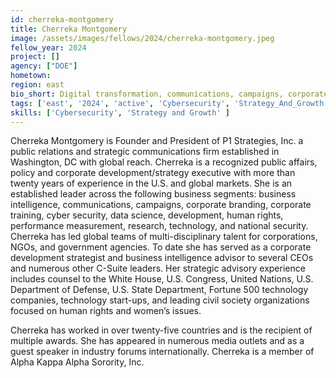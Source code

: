 ```yaml
---
id: cherreka-montgomery
title: Cherreka Montgomery
image: /assets/images/fellows/2024/cherreka-montgomery.jpeg
fellow_year: 2024
project: []
agency: ["DOE"]
hometown: 
region: east
bio_short: Digital transformation, communications, campaigns, corporate training, performance measurement, and national security.
tags: ['east', '2024', 'active', 'Cybersecurity', 'Strategy_And_Growth']
skills: ['Cybersecurity', 'Strategy and Growth' ]
---
```

Cherreka Montgomery is Founder and President of P1 Strategies, Inc. a public relations and strategic communications firm established in Washington, DC with global reach. Cherreka is a recognized public affairs, policy and corporate development/strategy executive with more than twenty years of experience in the U.S. and global markets. She is an established leader across the following business segments: business intelligence, communications, campaigns, corporate branding, corporate training, cyber security, data science, development, human rights, performance measurement, research, technology, and national security. Cherreka has led global teams of multi-disciplinary talent for corporations, NGOs, and government agencies. To date she has served as a corporate development strategist and business intelligence advisor to several CEOs and numerous other C-Suite leaders. Her strategic advisory experience includes counsel to the White House, U.S. Congress, United Nations, U.S. Department of Defense, U.S. State Department, Fortune 500 technology companies, technology start-ups, and leading civil society organizations focused on human rights and women’s issues. 

Cherreka has worked in over twenty-five countries and is the recipient of multiple awards. She has appeared in numerous media outlets and as a guest speaker in industry forums internationally. Cherreka is a member of Alpha Kappa Alpha Sorority, Inc.
